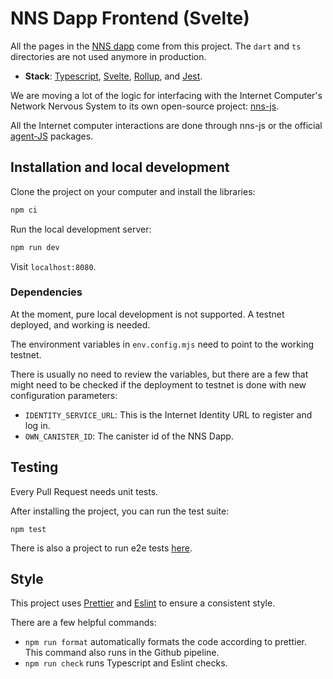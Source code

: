 # NNS Dapp Frontend (Svelte)

All the pages in the [NNS dapp](https://nns.ic0.app/) come from this project. The `dart` and `ts` directories are not used anymore in production.

- **Stack**: [Typescript](https://www.typescriptlang.org/), [Svelte](https://svelte.dev/), [Rollup](https://rollupjs.org/guide/en/), and [Jest](https://jestjs.io/).

We are moving a lot of the logic for interfacing with the Internet Computer's Network Nervous System to its own open-source project: [nns-js](https://github.com/dfinity/nns-js).

All the Internet computer interactions are done through nns-js or the official [agent-JS](https://github.com/dfinity/agent-js) packages.

## Installation and local development

Clone the project on your computer and install the libraries:

```bash
npm ci
```

Run the local development server:

```bash
npm run dev
```

Visit `localhost:8080`.

### Dependencies

At the moment, pure local development is not supported. A testnet deployed, and working is needed.

The environment variables in `env.config.mjs` need to point to the working testnet.

There is usually no need to review the variables, but there are a few that might need to be checked if the deployment to testnet is done with new configuration parameters:

- `IDENTITY_SERVICE_URL`: This is the Internet Identity URL to register and log in.
- `OWN_CANISTER_ID`: The canister id of the NNS Dapp.

## Testing

Every Pull Request needs unit tests.

After installing the project, you can run the test suite:

```
npm test
```

There is also a project to run e2e tests [here](../../e2e-tests/README.md).

## Style

This project uses [Prettier](https://prettier.io/) and [Eslint](https://eslint.org/) to ensure a consistent style.

There are a few helpful commands:

- `npm run format` automatically formats the code according to prettier. This command also runs in the Github pipeline.
- `npm run check` runs Typescript and Eslint checks.
